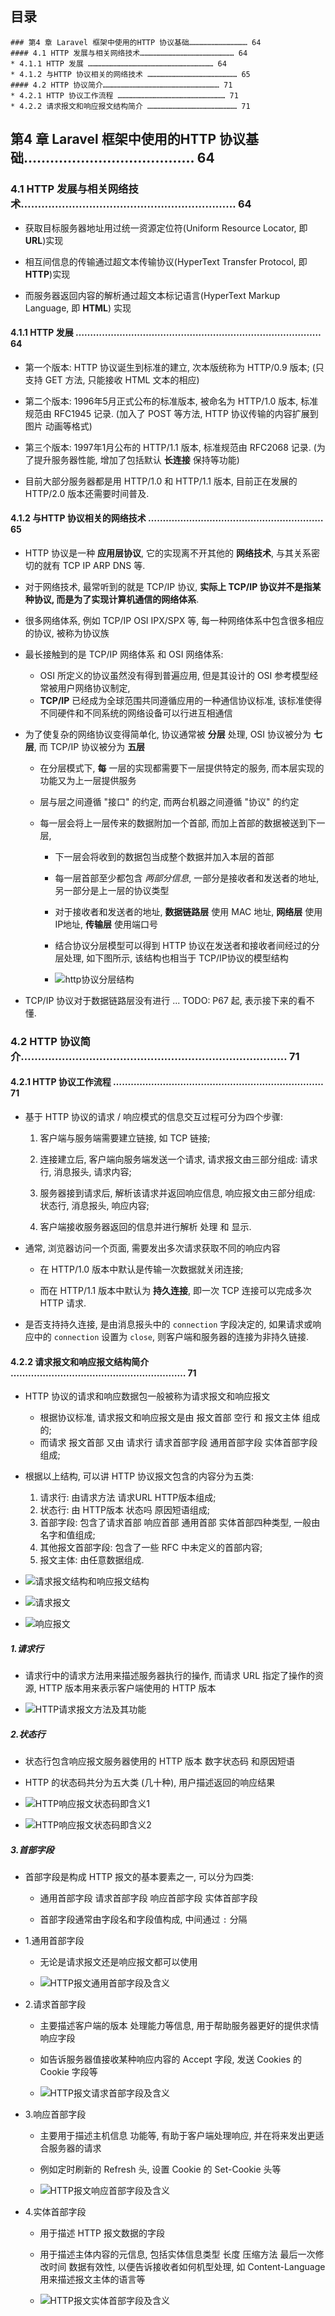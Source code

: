 ## 目录
```
### 第4 章 Laravel 框架中使用的HTTP 协议基础………………………………… 64
#### 4.1 HTTP 发展与相关网络技术……………………………………………………… 64
* 4.1.1 HTTP 发展 ………………………………………………………………………… 64
* 4.1.2 与HTTP 协议相关的网络技术 …………………………………………………… 65
#### 4.2 HTTP 协议简介…………………………………………………………………… 71
* 4.2.1 HTTP 协议工作流程 ……………………………………………………………… 71
* 4.2.2 请求报文和响应报文结构简介 …………………………………………………… 71
```


## 第4 章 Laravel 框架中使用的HTTP 协议基础………………………………… 64
### 4.1 HTTP 发展与相关网络技术……………………………………………………… 64
* 获取目标服务器地址用过统一资源定位符(Uniform Resource Locator, 即 __URL__)实现

* 相互间信息的传输通过超文本传输协议(HyperText Transfer Protocol, 即 __HTTP__)实现

* 而服务器返回内容的解析通过超文本标记语言(HyperText Markup Language, 即 __HTML__) 实现


#### 4.1.1 HTTP 发展 ………………………………………………………………………… 64
* 第一个版本: HTTP 协议诞生到标准的建立, 次本版统称为 HTTP/0.9 版本; (只支持 GET 方法, 只能接收 HTML 文本的相应)

* 第二个版本: 1996年5月正式公布的标准版本, 被命名为 HTTP/1.0 版本, 标准规范由 RFC1945 记录. (加入了 POST 等方法, HTTP 协议传输的内容扩展到图片 动画等格式)

* 第三个版本: 1997年1月公布的 HTTP/1.1 版本, 标准规范由 RFC2068 记录. (为了提升服务器性能, 增加了包括默认 __长连接__ 保持等功能)

* 目前大部分服务器都是用 HTTP/1.0 和 HTTP/1.1 版本, 目前正在发展的 HTTP/2.0 版本还需要时间普及.


#### 4.1.2 与HTTP 协议相关的网络技术 …………………………………………………… 65
* HTTP 协议是一种 __应用层协议__, 它的实现离不开其他的 __网络技术__, 与其关系密切的就有 TCP IP ARP DNS 等.

* 对于网络技术, 最常听到的就是 TCP/IP 协议, __实际上 TCP/IP 协议并不是指某种协议, 而是为了实现计算机通信的网络体系__.

* 很多网络体系, 例如 TCP/IP OSI IPX/SPX 等, 每一种网络体系中包含很多相应的协议, 被称为协议族

* 最长接触到的是 TCP/IP 网络体系 和 OSI 网络体系:
    * OSI 所定义的协议虽然没有得到普遍应用, 但是其设计的 OSI 参考模型经常被用户网络协议制定,
    * **TCP/IP** 已经成为全球范围共同遵循应用的一种通信协议标准, 该标准使得不同硬件和不同系统的网络设备可以行进互相通信

* 为了使复杂的网络协议变得简单化, 协议通常被 **分层** 处理, OSI 协议被分为 __七层__, 而 TCP/IP 协议被分为 __五层__
    * 在分层模式下, **每** 一层的实现都需要下一层提供特定的服务, 而本层实现的功能又为上一层提供服务

    * 层与层之间遵循 "接口" 的约定, 而两台机器之间遵循 "协议" 的约定

    * 每一层会将上一层传来的数据附加一个首部, 而加上首部的数据被送到下一层,
        * 下一层会将收到的数据包当成整个数据并加入本层的首部

        * 每一层首部至少都包含 _两部分信息_, 一部分是接收者和发送者的地址, 另一部分是上一层的协议类型

        * 对于接收者和发送者的地址, **数据链路层** 使用 MAC 地址, **网络层** 使用 IP地址, **传输层** 使用端口号

        * 结合协议分层模型可以得到 HTTP 协议在发送者和接收者间经过的分层处理, 如下图所示, 该结构也相当于 TCP/IP协议的模型结构

        * ![http协议分层结构](./images/http协议分层结构.png)

* TCP/IP 协议对于数据链路层没有进行 ... TODO: P67 起, 表示接下来的看不懂.


### 4.2 HTTP 协议简介…………………………………………………………………… 71
#### 4.2.1 HTTP 协议工作流程 ……………………………………………………………… 71
* 基于 HTTP 协议的请求 / 响应模式的信息交互过程可分为四个步骤:
    1. 客户端与服务端需要建立链接, 如 TCP 链接;

    2. 连接建立后, 客户端向服务端发送一个请求, 请求报文由三部分组成: 请求行, 消息报头, 请求内容;

    3. 服务器接到请求后, 解析该请求并返回响应信息, 响应报文由三部分组成: 状态行, 消息报头, 响应内容;

    4. 客户端接收服务器返回的信息并进行解析 处理 和 显示.

* 通常, 浏览器访问一个页面, 需要发出多次请求获取不同的响应内容
    * 在 HTTP/1.0 版本中默认是传输一次数据就关闭连接;

    * 而在 HTTP/1.1 版本中默认为 __持久连接__, 即一次 TCP 连接可以完成多次 HTTP 请求.

* 是否支持持久连接, 是由消息报头中的 `connection` 字段决定的, 如果请求或响应中的 `connection` 设置为 `close`, 则客户端和服务器的连接为非持久链接. 


#### 4.2.2 请求报文和响应报文结构简介 …………………………………………………… 71
* HTTP 协议的请求和响应数据包一般被称为请求报文和响应报文
    * 根据协议标准, 请求报文和响应报文是由 报文首部 空行 和 报文主体 组成的;
    * 而请求 报文首部 又由 请求行 请求首部字段 通用首部字段 实体首部字段 组成;

* 根据以上结构, 可以讲 HTTP 协议报文包含的内容分为五类:
    1. 请求行: 由请求方法 请求URL HTTP版本组成;
    2. 状态行: 由 HTTP版本 状态吗 原因短语组成;
    3. 首部字段: 包含了请求首部 响应首部 通用首部 实体首部四种类型, 一般由名字和值组成;
    4. 其他报文首部字段: 包含了一些 RFC 中未定义的首部内容;
    5. 报文主体: 由任意数据组成.

* ![请求报文结构和响应报文结构](./images/请求报文结构和响应报文结构.png)

* ![请求报文](./images/请求报文.png)

* ![响应报文](./images/响应报文.png)

##### 1.**请求行**
* 请求行中的请求方法用来描述服务器执行的操作, 而请求 URL 指定了操作的资源, HTTP 版本用来表示客户端使用的 HTTP 版本

* ![HTTP请求报文方法及其功能](./images/HTTP请求报文方法及其功能.png)

##### 2.**状态行**
* 状态行包含响应报文服务器使用的 HTTP 版本 数字状态码 和原因短语

* HTTP 的状态码共分为五大类 (几十种), 用户描述返回的响应结果

* ![HTTP响应报文状态码即含义1](./images/HTTP响应报文状态码即含义1.png)

* ![HTTP响应报文状态码即含义2](./images/HTTP响应报文状态码即含义2.png)


##### 3.**首部字段**
* 首部字段是构成 HTTP 报文的基本要素之一, 可以分为四类:
    * 通用首部字段 请求首部字段 响应首部字段 实体首部字段
    
    * 首部字段通常由字段名和字段值构成, 中间通过 `:` 分隔

* 1.通用首部字段
    * 无论是请求报文还是响应报文都可以使用

    * ![HTTP报文通用首部字段及含义](./images/HTTP报文通用首部字段及含义.png)

* 2.请求首部字段
    * 主要描述客户端的版本 处理能力等信息, 用于帮助服务器更好的提供求情响应字段

    * 如告诉服务器值接收某种响应内容的 Accept 字段, 发送 Cookies 的 Cookie 字段等

    * ![HTTP报文请求首部字段及含义](./images/HTTP报文请求首部字段及含义.png)

* 3.响应首部字段
    * 主要用于描述主机信息 功能等, 有助于客户端处理响应, 并在将来发出更适合服务器的请求

    * 例如定时刷新的 Refresh 头, 设置 Cookie 的 Set-Cookie 头等

    * ![HTTP报文响应首部字段及含义](./images/HTTP报文响应首部字段及含义.png)

* 4.实体首部字段
    * 用于描述 HTTP 报文数据的字段

    * 用于描述主体内容的元信息, 包括实体信息类型 长度 压缩方法 最后一次修改时间 数据有效性, 以便告诉接收者如何机型处理, 如 Content-Language 用来描述报文主体的语言等

    * ![HTTP报文实体首部字段及含义](./images/HTTP报文实体首部字段及含义.png)
